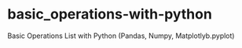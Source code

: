# basic_operations-with-python
Basic Operations List with Python (Pandas, Numpy, Matplotlyb.pyplot)
